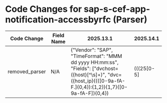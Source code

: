 # Code Changes for sap-s-cef-app-notification-accessbyrfc (Parser)

| Code Change | Field Name | 2025.13.1 | 2025.14.1 |
|-------------|------------|-----------|------------|
| removed_parser | N/A | {"Vendor": "SAP", "TimeFormat": "MMM dd yyyy HH:mm:ss", "Fields": ["dvchost=({host}[^\s]+)", "dvc=({host_ip}((([0-9a-fA-F.]{0,4}):{1,2}){1,7}([0-9a-fA-F]){0,4})|(((25[0-5]|(2[0-4]|1\d|[0-9]|)\d)\.?\b){4}))", "end=({time}\w+\s\d+\s\d+\s\d\d:\d\d:\d\d)", "SECUDE\|C-Bus\|[^\|]+\|({activity_id}[^\|]+)\|(|({event_name}[^\|]+))\|", "suser=({user}[\w\.\-\!\#\^\~]{1,40}\$?)\s\w+=", "shost=(({src_ip}(\d{1,3}\.){3}\d{1,3}|([A-Fa-f0-9%.]*:[A-Fa-f0-9%.:]+))|({src_host}[^\s]+))", "cat=({category}[^=]+?)(\s\w+=|\s*$)", "requestClientApplication=({app}[^\"]+?)\s\w+=", "msg=({additional_info}[^\"]+?)\s+\w+="], "DupFields": ["activity_id->event_code"], "Name": "sap-s-cef-app-notification-accessbyrfc", "ParserVersion": "v1.0.0", "Product": "SAP", "Conditions": ["CEF:", "|SECUDE|C-Bus|", "dvchost=", "|CUZ|Generic table access by RFC|"]} | N/A |